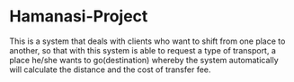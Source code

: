 # Hamanasi-Project
This is a system that deals with clients who want to shift from one  place to another, so that with this system is able to request a type of transport, a place he/she wants to go(destination) whereby the system automatically will calculate the distance and the cost of transfer fee.
